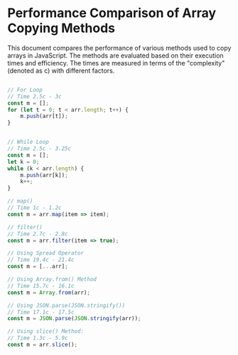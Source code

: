 # Performance Comparison of Array Copying Methods
This document compares the performance of various methods used to copy arrays in JavaScript. The methods are evaluated based on their execution times and efficiency. The times are measured in terms of the "complexity" (denoted as c) with different factors.

```javascript

// For Loop
// Time 2.5c - 3c
const m = [];
for (let t = 0; t < arr.length; t++) {
    m.push(arr[t]);
}


// While Loop
// Time 2.5c - 3.25c 
const m = [];
let k = 0;
while (k < arr.length) {
    m.push(arr[k]);
    k++;
}

// map()
// Time 1c - 1.2c 
const m = arr.map(item => item);

// filter()
// Time 2.7c - 2.8c 
const m = arr.filter(item => true);

// Using Spread Operator
// Time 19.4c - 21.4c 
const m = [...arr];

// Using Array.from() Method
// Time 15.7c - 16.1c
const m = Array.from(arr);

// Using JSON.parse(JSON.stringify())
// Time 17.1c - 17.5c
const m = JSON.parse(JSON.stringify(arr));

// Using slice() Method:
// Time 1.3c - 5.9c
const m = arr.slice();
